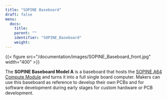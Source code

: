 ```yaml
---
title: "SOPINE Baseboard"
draft: false
menu:
  docs:
    title:
    parent: ""
    identifier: "SOPINE_Baseboard"
    weight: 
---
```


{{< figure src="/documentation/images/SOPINE_Baseboard_front.jpg" width="400" >}}

The **SOPINE Baseboard Model A** is a baseboard that hosts the [SOPINE A64 Compute Module](/documentation/SOPINE) and turns it into a full single board computer. Makers can use this baseboard as reference to develop their own PCBs and for software development during early stages for custom hardware or PCB development.
